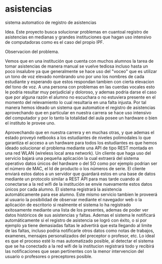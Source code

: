# asistencias
sistema automatico de registro de asistencias

Idea.
Este proyecto busca solucionar problemas en cuantoal registro de asistencias en medianas y grandes instituciones que hagan 
uso intensivo de computadoras como es el caso del propio IPF.

Observacion del problema.

Vemos que en una institución que cuenta con muchos alumnos la tarea de tomar asistencias de manera manual se vuelve tediosa 
incluso hasta un poco insalubre ya que generalmente se hace uso del "voceo" que es utilizar un tono de voz elevado nombrando uno 
por uno los nombres de cada estudiante y esperando que estos respondan tambien con cierta elevacion del tono de voz. A una persona 
con problemas en las cuerdas vocales esto le podria resultar muy perjudicial y doloroso, y ademas podria darse el caso que por alguna 
razón el alumno no escuchara o no estuviera presente en el momento del relevamiento lo cual resultaria en una falta injusta.
Por tal manera hemos ideado un sistema que automatice el registro de asistencias aprovechando que en particular en nuestra carrera se 
hace uso intensivo del computador y por lo tanto la totalidad del aula posee un hardware o bien el instituto le provee uno.

Aprovechando que en nuestra carrera y en muchas otras, y que ademas el estado proveyó netbooks a los estudiantes de niveles polimodales 
lo que garantiza el acceso a un hardware para todos los estudiantes es que hemos ideado solucionar el problema mediante una API de tipo 
REST montada en una red WLAN (wireless local area network). Un cliente que haga uso del servicio bajará una pequeña aplicación la cual 
extraerá del sistema operativo datos únicos del hardware o del SO como por ejemplo podrian ser el número de MAC, el Id de producto o los 
números de serie. El cliente enviará estos datos a un servidor que guardará estos en una base de datos mediante un protocolo similar a 
REST API para mas tarde cuando al conectarse a la red wifi de la institución se envie nuevamente estos datos únicos por cada alumno. El 
sistema registrará la asistencia automáticamente para ese alumno. Este mismo servicio tambien le proveerá al usuario la posibilidad de 
observar mediante el navegador web o la aplicación de escritorio si realmente el sistema lo ha registrado exitosamente mediante una 
lista de los presentes, ademas de poder ver datos históricos de sus asistencias y faltas.
Ademas el sistema le notificará automáticamente si el registro de asistencia se logró con éxito, o si por ejemplo ya tiene demasiadas 
faltas le advertirá que esta llegando al limite de las faltas, incluso podria notificarle otros datos como notas de trabajos, examenes, 
mensajes personalizados del preceptor o profesor, etc.
Lo ideal es que el proceso esté lo mas automatizado posible, al detectar el sistema que se ha conectado a la red wifi de la institucion registrará todo y recibirá las notificaciones que sean pertinentes con la menor intervencion del usuario o profesores o preceptores posible.
